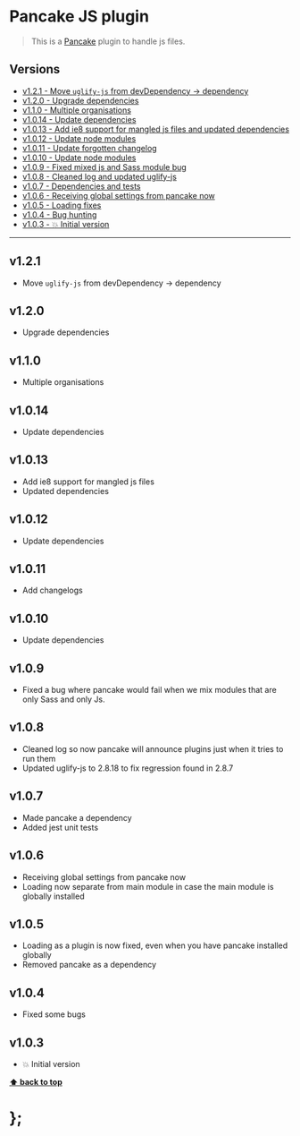 Pancake JS plugin
=================

> This is a [Pancake](https://github.com/govau/pancake) plugin to handle js files.


## Versions

* [v1.2.1  - Move `uglify-js` from devDependency -> dependency](v121)
* [v1.2.0  - Upgrade dependencies](v120)
* [v1.1.0  - Multiple organisations](v110)
* [v1.0.14 - Update dependencies](v1014)
* [v1.0.13 - Add ie8 support for mangled js files and updated dependencies](v1013)
* [v1.0.12 - Update node modules](v1012)
* [v1.0.11 - Update forgotten changelog](v1011)
* [v1.0.10 - Update node modules](v1010)
* [v1.0.9  - Fixed mixed js and Sass module bug](v109)
* [v1.0.8  - Cleaned log and updated uglify-js](v108)
* [v1.0.7  - Dependencies and tests](v107)
* [v1.0.6  - Receiving global settings from pancake now](v106)
* [v1.0.5  - Loading fixes](v105)
* [v1.0.4  - Bug hunting](v104)
* [v1.0.3  - 💥 Initial version](v103)


----------------------------------------------------------------------------------------------------------------------------------------------------------------

## v1.2.1

- Move `uglify-js` from devDependency -> dependency


## v1.2.0

- Upgrade dependencies


## v1.1.0

- Multiple organisations


## v1.0.14

- Update dependencies


## v1.0.13

- Add ie8 support for mangled js files
- Updated dependencies


## v1.0.12

- Update dependencies


## v1.0.11

- Add changelogs


## v1.0.10

- Update dependencies


## v1.0.9

- Fixed a bug where pancake would fail when we mix modules that are only Sass and only Js.


## v1.0.8

- Cleaned log so now pancake will announce plugins just when it tries to run them
- Updated uglify-js to 2.8.18 to fix regression found in 2.8.7


## v1.0.7

- Made pancake a dependency
- Added jest unit tests


## v1.0.6

- Receiving global settings from pancake now
- Loading now separate from main module in case the main module is globally installed


## v1.0.5

- Loading as a plugin is now fixed, even when you have pancake installed globally
- Removed pancake as a dependency


## v1.0.4

- Fixed some bugs


## v1.0.3

- 💥 Initial version


**[⬆ back to top](#contents)**


# };
